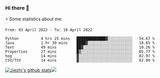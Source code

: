 ### Hi there 👋

⚡ Some statistics about me:


<!--START_SECTION:waka-->

```text
From: 03 April 2022 - To: 10 April 2022

Python          4 hrs 25 mins   █████████████▓░░░░░░░░░░░   54.67 %
Java            1 hr 30 mins    ████▓░░░░░░░░░░░░░░░░░░░░   18.65 %
Text            49 mins         ██▓░░░░░░░░░░░░░░░░░░░░░░   10.26 %
Properties      27 mins         █▒░░░░░░░░░░░░░░░░░░░░░░░   05.77 %
hog             14 mins         ▓░░░░░░░░░░░░░░░░░░░░░░░░   02.97 %
CSV/TSV         14 mins         ▓░░░░░░░░░░░░░░░░░░░░░░░░   02.90 %
```

<!--END_SECTION:waka-->





[![Jiezhi's github stats](https://github-readme-stats.vercel.app/api?username=Jiezhi&show_icons=true)](https://github.com/Jiezhi/github-readme-stats)[![](https://stats.justsong.cn/api/leetcode/?username=Jiezhi)](https://leetcode.com/Jiezhi/) 
<!--
[![Top Langs](https://github-readme-stats.vercel.app/api/top-langs/?username=Jiezhi&hide=javascript,html)](https://github.com/Jiezhi/github-readme-stats)

**Jiezhi/Jiezhi** is a ✨ _special_ ✨ repository because its `README.md` (this file) appears on your GitHub profile.

Here are some ideas to get you started:

- 🔭 I’m currently working on ...
- 🌱 I’m currently learning ...
- 👯 I’m looking to collaborate on ...
- 🤔 I’m looking for help with ...
- 💬 Ask me about ...
- 📫 How to reach me: ...
- 😄 Pronouns: ...
- ⚡ Fun fact: ...
-->

